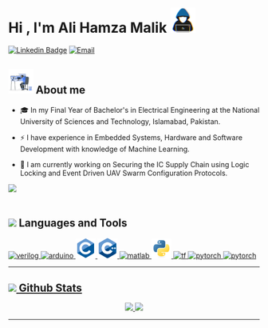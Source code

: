 
<h1 align="left"><b>Hi , I'm Ali Hamza Malik   </b><img src = "https://github.com/0xAbdulKhalid/0xAbdulKhalid/raw/main/assets/mdImages/about_me.gif" width = 50px></h1>

[![Linkedin Badge](https://img.shields.io/badge/LinkedIn-0077B5?style=for-the-badge&logo=linkedin&logoColor=white)](https://www.linkedin.com/in/alihamzamalik/)
[![Email](https://img.shields.io/badge/Gmail-D14836?style=for-the-badge&logo=gmail&logoColor=white)](mailto:amalik.bee19seecs@seecs.edu.pk)

<!-- <p align="center">
</p>
<br> -->

## <picture><img src ="https://github.com/0xAbdulKhalid/0xAbdulKhalid/raw/main/assets/mdImages/Right_Side.gif" width = 50px></picture> **About me**
- 🎓 In my Final Year of Bachelor's in Electrical Engineering at the National University of Sciences and Technology, Islamabad, Pakistan.

- ⚡ I have experience in Embedded Systems, Hardware and Software Development with knowledge of Machine Learning.     

- 🔭 I am currently working on Securing the IC Supply Chain using Logic Locking and Event Driven UAV Swarm Configuration Protocols.

<img src="https://user-images.githubusercontent.com/73097560/115834477-dbab4500-a447-11eb-908a-139a6edaec5c.gif"><br><br>
## <img src="https://media2.giphy.com/media/QssGEmpkyEOhBCb7e1/giphy.gif?cid=ecf05e47a0n3gi1bfqntqmob8g9aid1oyj2wr3ds3mg700bl&rid=giphy.gif" width ="25"><b> Languages and Tools</b>
<p align="left"> 
<a href="https://www.intel.com/content/www/us/en/products/details/fpga/development-tools/quartus-prime.html" target="_blank"> <img src="https://user-images.githubusercontent.com/65295655/192134352-56426a78-23d1-4fb3-a7dc-64c11695fff8.png" alt="verilog" width="40" height="40"/> </a>
<a href="https://www.arduino.cc/" target="_blank"> <img src="https://cdn.worldvectorlogo.com/logos/arduino-1.svg" alt="arduino" width="40" height="40"/> </a> <a href="https://www.cprogramming.com/" target="_blank"> <img src="https://raw.githubusercontent.com/devicons/devicon/master/icons/c/c-original.svg" alt="c" width="40" height="40"/> </a> <a href="https://www.w3schools.com/cpp/" target="_blank"> <img src="https://raw.githubusercontent.com/devicons/devicon/master/icons/cplusplus/cplusplus-original.svg" alt="cplusplus" width="40" height="40"/> </a> <a href="https://www.mathworks.com/" target="_blank"> <img src="https://upload.wikimedia.org/wikipedia/commons/2/21/Matlab_Logo.png" alt="matlab" width="40" height="40"/> </a> <a href="https://www.mysql.com/" target="_blank"> <a href="https://www.python.org" target="_blank"> <img src="https://raw.githubusercontent.com/devicons/devicon/master/icons/python/python-original.svg" alt="python" width="40" height="40"/> </a>
<a href="https://tensorflow.org/" target="_blank"> <img src="https://www.vectorlogo.zone/logos/tensorflow/tensorflow-icon.svg" alt="tf" width="40" height="40"/> </a>
<a href="https://pytorch.org/" target="_blank"> <img src="https://www.vectorlogo.zone/logos/pytorch/pytorch-icon.svg" alt="pytorch" width="40" height="40"/> </a>
<a href="" ><img src="https://skillicons.dev/icons?i=linux" alt="pytorch" width="40" height="40"/> 
</p>
  
-----
  
## <img src="https://media.giphy.com/media/iY8CRBdQXODJSCERIr/giphy.gif" width="35"><b> Github Stats </b>

<p align = "center">
<!-- GitHub Stats -->
<img height="160em" src="https://github-readme-stats-sigma-five.vercel.app/api?username=alirafiqmalik&include_all_commits=true&count_private=true&show_icons=true&hide_border=true" />

<!-- Most Used Languages -->
<img height="160em" src="https://github-readme-stats-sigma-five.vercel.app/api/top-langs/?username=alirafiqmalik&include_all_commits=true&count_private=true&show_icons=true&hide_border=true&layout=compact&langs_count=9"/>
</p>

-----
